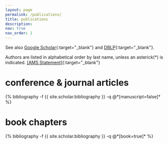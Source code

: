 ```yaml
---
layout: page
permalink: /publications/
title: publications
description: 
nav: true
nav_order: 1
---
```


See also [Google Scholar](https://scholar.google.com/citations?user=rzBcBq0AAAAJ){:target="\_blank"} and [DBLP](https://dblp.org/pid/208/8581){:target="\_blank"}.

Authors are listed in alphabetical order by last name, unless an asterick(\*) is indicated. [[AMS Statement]](https://www.ams.org/profession/leaders/CultureStatement04.pdf){:target="\_blank"}

<!-- _pages/publications.md -->
<div class="publications">
  
  <h1>conference & journal articles</h1>
  {% bibliography -f {{ site.scholar.bibliography }} -q @*[manuscript=false]* %}

</div>

<div class="publications">
  
  <h1>book chapters</h1>
  {% bibliography -f {{ site.scholar.bibliography }} -q @*[book=true]* %}

</div>

